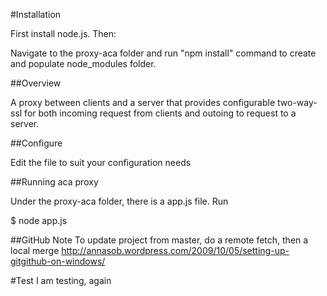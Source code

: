 #Installation

First install node.js. Then:

Navigate to the proxy-aca folder and run "npm install" command to create and populate node_modules folder.

##Overview

A proxy between clients and a server that provides configurable two-way-ssl for both incoming request from clients and outoing to request to a server.

##Configure

Edit the file to suit your configuration needs

##Running aca proxy

Under the proxy-aca folder, there is a app.js file. Run

$ node app.js

##GitHub Note
To update project from master, do a remote fetch, then a local merge
http://annasob.wordpress.com/2009/10/05/setting-up-gitgithub-on-windows/

#Test
I am testing, again